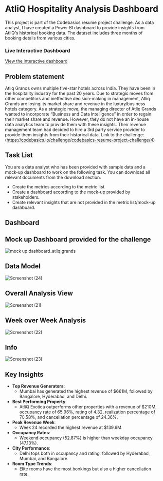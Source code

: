 # AtliQ Hospitality Analysis Dashboard
This project is part of the Codebasics resume project challenge. As a data analyst, I have created a Power BI dashboard to provide insights from AtliQ's historical booking data. The dataset includes three months of booking details from various cities.

### Live Interactive Dashboard

[View the interactive dashboard](https://app.powerbi.com/view?r=eyJrIjoiMzUyODNmM2YtZGVlNS00OWZlLWJiNDUtNWM5MmMwY2ViZDJiIiwidCI6ImM2ZTU0OWIzLTVmNDUtNDAzMi1hYWU5LWQ0MjQ0ZGM1YjJjNCJ9)

## Problem statement
Atliq Grands owns multiple five-star hotels across India. They have been in the hospitality industry for the past 20 years. Due to strategic moves from other competitors and ineffective decision-making in management, Atliq Grands are losing its market share and revenue in the luxury/business hotels category. As a strategic move, the managing director of Atliq Grands wanted to incorporate “Business and Data Intelligence” in order to regain their market share and revenue. However, they do not have an in-house data analytics team to provide them with these insights.
Their revenue management team had decided to hire a 3rd party service provider to provide them insights from their historical data.
Link to the challenge:
(https://codebasics.io/challenge/codebasics-resume-project-challenge/4)

## Task List
You are a data analyst who has been provided with sample data and a mock-up dashboard to work on the following task. You can download all relevant documents from the download section.

* Create the metrics according to the metric list.
* Create a dashboard according to the mock-up provided by stakeholders.
* Create relevant insights that are not provided in the metric list/mock-up dashboard.

## Dashboard
## Mock up Dashboard provided for the challenge
![mock up dashboard_atliq grands](https://github.com/Kavana-P/AtliQ-Hospitality-Analysis/assets/162594270/289f8bf3-edb3-491e-bb0c-f5bc5d751a3b)

## Data Model
![Screenshot (24)](https://github.com/Kavana-P/AtliQ-Hospitality-Analysis/assets/162594270/533dcdd4-3627-47ad-ace6-c0b43b54c4c5)

## Overall Analysis View
![Screenshot (21)](https://github.com/Kavana-P/AtliQ-Hospitality-Analysis/assets/162594270/cccfe5b6-a575-43a6-98fc-ea1b22caf2a4)

## Week over Week Analysis
![Screenshot (22)](https://github.com/Kavana-P/AtliQ-Hospitality-Analysis/assets/162594270/a62b8c04-ca4b-4081-90b3-bb4e0c14632a)

## Info
![Screenshot (23)](https://github.com/Kavana-P/AtliQ-Hospitality-Analysis/assets/162594270/5e645628-5de9-4d72-a18f-01e34840b8ad)


## Key Insights

- **Top Revenue Generators**:
  - Mumbai has generated the highest revenue of $661M, followed by Bangalore, Hyderabad, and Delhi.
- **Best Performing Property**:
  - AtliQ Exotica outperforms other properties with a revenue of $210M, occupancy rate of 65.96%, rating of 4.32, realization percentage of 70.58%, and cancellation percentage of 24.36%.
- **Peak Revenue Week**:
  - Week 24 recorded the highest revenue at $139.6M.
- **Occupancy Rates**:
  - Weekend occupancy (52.87%) is higher than weekday occupancy (47.13%).
- **City Performance**:
  - Delhi tops both in occupancy and rating, followed by Hyderabad, Mumbai, and Bangalore.
- **Room Type Trends**:
  - Elite rooms have the most bookings but also a higher cancellation rate.





